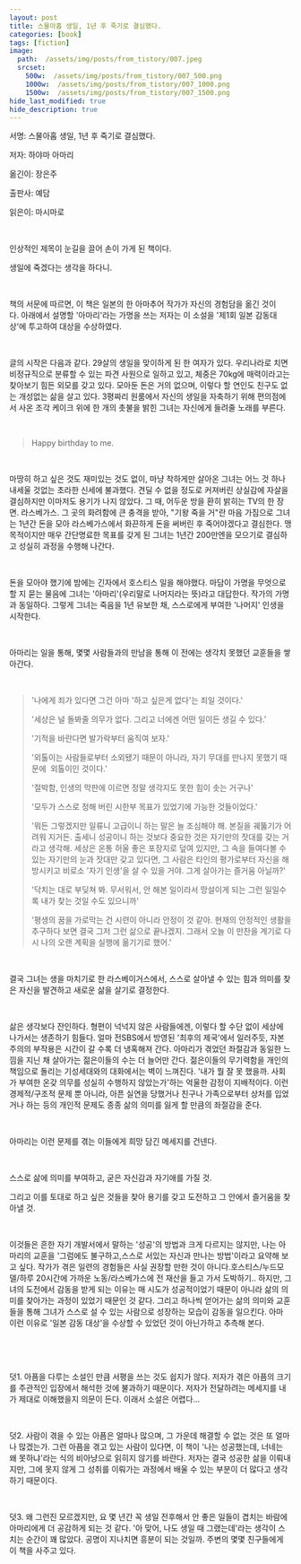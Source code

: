 ```yaml
---
layout: post
title: 스물아홉 생일, 1년 후 죽기로 결심했다.
categories: [book]
tags: [fiction]
image:
  path:  /assets/img/posts/from_tistory/007.jpeg
  srcset:
    500w:  /assets/img/posts/from_tistory/007_500.png
    1000w:  /assets/img/posts/from_tistory/007_1000.png
    1500w:  /assets/img/posts/from_tistory/007_1500.png
hide_last_modified: true
hide_description: true
---
```



  
  
  
서명: 스물아홉 생일, 1년 후 죽기로 결심했다.

저자: 하야마 아마리

옮긴이: 장은주

출판사: 예담

읽은이: 마시마로

 

인상적인 제목이 눈길을 끌어 손이 가게 된 책이다.

생일에 죽겠다는 생각을 하다니.

 

책의 서문에 따르면, 이 책은 일본의 한 아마추어 작가가 자신의 경험담을 옮긴 것이다. 아래에서 설명할 '아마리'라는 가명을 쓰는 저자는 이 소설을 '제1회 일본 감동대상'에 투고하여 대상을 수상하였다.

 

글의 시작은 다음과 같다. 29살의 생일을 맞이하게 된 한 여자가 있다. 우리나라로 치면 비정규직으로 분류할 수 있는 파견 사원으로 일하고 있고, 체중은 70kg에 매력이라고는 찾아보기 힘든 외모를 갖고 있다. 모아둔 돈은 거의 없으며, 이렇다 할 연인도 친구도 없는 개성없는 삶을 살고 있다. 3평짜리 원룸에서 자신의 생일을 자축하기 위해 편의점에서 사온 조각 케이크 위에 한 개의 촛불을 밝힌 그녀는 자신에게 들려줄 노래를 부른다.

 

> Happy birthday to me.

 

마땅히 하고 싶은 것도 재미있는 것도 없이, 마냥 착하게만 살아온 그녀는 어느 것 하나 내세울 것없는 초라한 신세에 불과했다. 견딜 수 없을 정도로 커져버린 상실감에 자살을 결심하지만 이마저도 용기가 나지 않았다. 그 때, 어두운 방을 환히 밝히는 TV의 한 장면. 라스베가스. 그 곳의 화려함에 큰 충격을 받아, "기왕 죽을 거"란 마음 가짐으로 그녀는 1년간 돈을 모아 라스베가스에서 화끈하게 돈을 써버린 후 죽어야겠다고 결심한다. 맹목적이지만 매우 간단명료한 목표를 갖게 된 그녀는 1년간 200만엔을 모으기로 결심하고 성실히 과정을 수행해 나간다.

 

돈을 모아야 했기에 밤에는 긴자에서 호스티스 일을 해야했다. 마담이 가명을 무엇으로 할 지 묻는 물음에 그녀는 '아마리'(우리말로 나머지라는 뜻)라고 대답한다. 작가의 가명과 동일하다. 그렇게 그녀는 죽음을 1년 유보한 채, 스스로에게 부여한 '나머지' 인생을 시작한다.

 

아마리는 일을 통해, 몇몇 사람들과의 만남을 통해 이 전에는 생각치 못했던 교훈들을 쌓아간다.

 

> '나에게 죄가 있다면 그건 아마 '하고 싶은게 없다'는 죄일 것이다.'
>
> '세상은 널 돌봐줄 의무가 없다. 그리고 너에겐 어떤 일이든 생길 수 있다.'
>
> '기적을 바란다면 발가락부터 움직여 보자.'
>
> '외톨이는 사람들로부터 소외됐기 때문이 아니라, 자기 무대를 만나지 못했기 때문에  외톨이인 것이다.'
>
> '절박함, 인생의 막판에 이르면 정말 생각지도 못한 힘이 솟는 거구나'
>
> '모두가 스스로 정해 버린 시한부 목표가 있었기에 가능한 것들이었다.'
>
> '뭐든 그렇겠지만 일류니 고급이니 하는 말은 늘 조심해야 해. 본질을 궤뚫기가 어려워 지거든. 출세니 성공이니 하는 것보다 중요한 것은 자기만의 잣대를 갖는 거라고 생각해. 세상은 온통 허울 좋은 포장지로 덮여 있지만, 그 속을 들여다볼 수 있는 자기만의 눈과 잣대만 갖고 있다면, 그 사람은 타인의 평가로부터 자신을 해방시키고 비로소 '자기 인생'을 살 수 있을 거야. 그게 살아가는 즐거움 아닐까?'
>
> '닥치는 대로 부딪쳐 봐. 무서워서, 안 해본 일이라서 망설이게 되는 그런 일일수록 내가 찾는 것일 수도 있으니까'
>
> '평생의 꿈을 가로막는 건 시련이 아니라 안정이 것 같아. 현재의 안정적인 생활을 추구하다 보면 결국 그저 그런 삶으로 끝나겠지. 그래서 오늘 이 만찬을 계기로 다시 나의 오랜 계획을 실행에 옮기기로 했어.'

 

결국 그녀는 생을 마치기로 한 라스베이거스에서, 스스로 살아낼 수 있는 힘과 의미를 찾은 자신을 발견하고 새로운 삶을 살기로 결정한다.

 

삶은 생각보다 잔인하다. 형편이 넉넉지 않은 사람들에겐, 이렇다 할 수단 없이 세상에 나가서는 생존하기 힘들다. 얼마 전SBS에서 방영된 '최후의 제국'에서 일러주듯, 자본주의의 부작용은 시간이 갈 수록 더 냉혹해져 간다. 아마리가 겪었던 좌절감과 동일한 느낌을 지닌 채 살아가는 젊은이들의 수는 더 늘어만 간다. 젊은이들의 무기력함을 개인의 책임으로 돌리는 기성세대와의 대화에서는 벽이 느껴진다. '내가 뭘 잘 못 했을까. 사회가 부여한 온갖 의무를 성실히 수행하지 않았는가'하는 억울한 감정이 지배적이다. 이런 경제적/구조적 문제 뿐 아니라, 아픈 실연을 당했거나 친구나 가족으로부터 상처를 입었거나 하는 등의 개인적 문제도 종종 삶의 의미를 잃게 할 만큼의 좌절감을 준다.

 

아마리는 이런 문제를 겪는 이들에게 희망 담긴 메세지를 건넨다.

 

스스로 삶에 의미를 부여하고, 굳은 자신감과 자기애를 가질 것.

그리고 이를 토대로 하고 싶은 것들을 찾아 용기를 갖고 도전하고 그 안에서 즐거움을 찾아낼 것.

 

이것들은 흔한 자기 개발서에서 말하는 '성공'의 방법과 크게 다르지는 않지만, 나는 아마리의 교훈을 '그럼에도 불구하고,스스로 서있는 자신과 만나는 방법'이라고 요약해 보고 싶다. 작가가 겪은 일련의 경험들은 사실 권장할 만한 것이 아니다.호스티스/누드모델/하루 20시간에 가까운 노동/라스베가스에 전 재산을 들고 가서 도박하기.. 하지만, 그녀의 도전에서 감동을 받게 되는 이유는 매 시도가 성공적이었기 때문이 아니라 삶의 의미를 찾아가는 과정이 있었기 때문인 것 같다. 그리고 하나씩 얻어가는 삶의 의미와 교훈들을 통해 그녀가 스스로 설 수 있는 사람으로 성장하는 모습이 감동을 일으킨다. 아마 이런 이유로 '일본 감동 대상'을 수상할 수 있었던 것이 아닌가하고 추측해 본다.

 

 

덧1. 아픔을 다루는 소설인 만큼 서평을 쓰는 것도 쉽지가 않다. 저자가 겪은 아픔의 크기를 주관적인 입장에서 해석한 것에 불과하기 때문이다. 저자가 전달하려는 메세지를 내가 제대로 이해했을지 의문이 든다. 이래서 소설은 어렵다...

 

덧2. 사람이 겪을 수 있는 아픔은 얼마나 많으며, 그 가운데 해결할 수 없는 것은 또 얼마나 많겠는가. 그런 아픔을 겪고 있는 사람이 있다면, 이 책이 '나는 성공했는데, 너네는 왜 못하냐'라는 식의 비아냥으로 읽히지 않기를 바란다. 저자는 결국 성공한 삶을 이뤄내지만, 그에 못지 않게 그 성취를 이뤄가는 과정에서 배울 수 있는 부분이 더 많다고 생각하기 때문이다.

 

덧3. 왜 그런진 모르겠지만, 요 몇 년간 꼭 생일 전후해서 안 좋은 일들이 겹치는 바람에 아마리에게 더 공감하게 되는 것 같다. '아 맞어, 나도 생일 때 그랬는데'라는 생각이 스치는 순간이 꽤 많았다. 공명이 지나치면 흥분이 되는 것일까. 주변의 몇몇 친구들에게 이 책을 사주고 있다.

